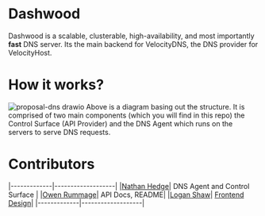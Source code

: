 # Dashwood
Dashwood is a scalable, clusterable, high-availability, and most importantly **fast** DNS server. Its the main backend for VelocityDNS, the DNS provider for VelocityHost.

# How it works?
![proposal-dns drawio](https://user-images.githubusercontent.com/56168307/186231491-b03d8b84-a8a7-48e0-8516-0f5040da7b89.png)
Above is a diagram basing out the structure. It is comprised of two main components (which you will find in this repo) the Control Surface (API Provider) and the DNS Agent which runs on the servers to serve DNS requests.

# Contributors
|-------------|-------------------|
|[Nathan Hedge](https://github.com/10nates)| DNS Agent and Control Surface |
|[Owen Rummage](https://github.com/ash-quinn)| API Docs, README|
|[Logan Shaw](https://github.com/themoddedchicken)| [Frontend Design](#)|
|-------------|-------------------|
